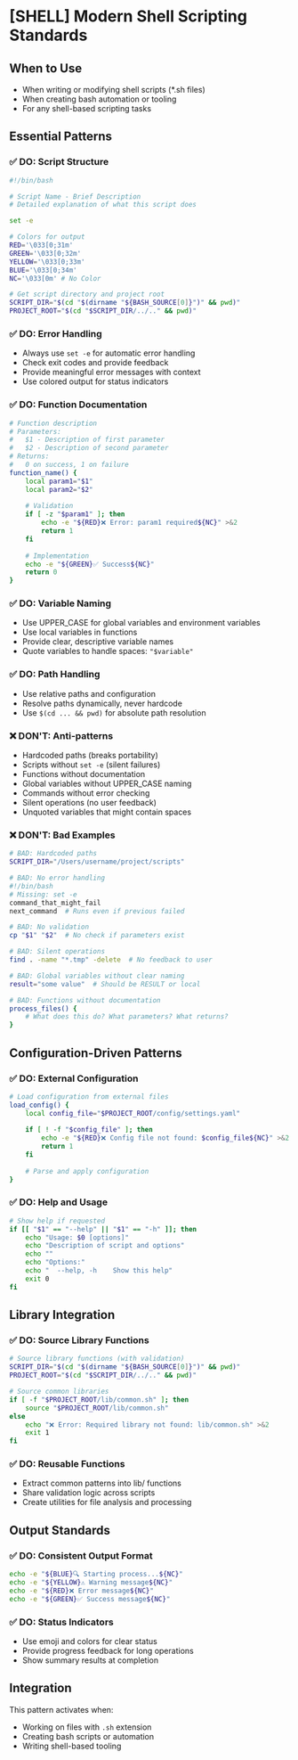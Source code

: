 # [SHELL] Modern Shell Scripting Standards

## When to Use
- When writing or modifying shell scripts (*.sh files)
- When creating bash automation or tooling
- For any shell-based scripting tasks

## Essential Patterns

### ✅ DO: Script Structure
```bash
#!/bin/bash

# Script Name - Brief Description
# Detailed explanation of what this script does

set -e

# Colors for output
RED='\033[0;31m'
GREEN='\033[0;32m'
YELLOW='\033[0;33m'
BLUE='\033[0;34m'
NC='\033[0m' # No Color

# Get script directory and project root
SCRIPT_DIR="$(cd "$(dirname "${BASH_SOURCE[0]}")" && pwd)"
PROJECT_ROOT="$(cd "$SCRIPT_DIR/../.." && pwd)"
```

### ✅ DO: Error Handling
- Always use `set -e` for automatic error handling
- Check exit codes and provide feedback
- Provide meaningful error messages with context
- Use colored output for status indicators

### ✅ DO: Function Documentation
```bash
# Function description
# Parameters:
#   $1 - Description of first parameter
#   $2 - Description of second parameter  
# Returns:
#   0 on success, 1 on failure
function_name() {
    local param1="$1"
    local param2="$2"
    
    # Validation
    if [ -z "$param1" ]; then
        echo -e "${RED}❌ Error: param1 required${NC}" >&2
        return 1
    fi
    
    # Implementation
    echo -e "${GREEN}✅ Success${NC}"
    return 0
}
```

### ✅ DO: Variable Naming
- Use UPPER_CASE for global variables and environment variables
- Use local variables in functions
- Provide clear, descriptive variable names
- Quote variables to handle spaces: `"$variable"`

### ✅ DO: Path Handling
- Use relative paths and configuration
- Resolve paths dynamically, never hardcode
- Use `$(cd ... && pwd)` for absolute path resolution

### ❌ DON'T: Anti-patterns
- Hardcoded paths (breaks portability)
- Scripts without `set -e` (silent failures)
- Functions without documentation
- Global variables without UPPER_CASE naming
- Commands without error checking
- Silent operations (no user feedback)
- Unquoted variables that might contain spaces

### ❌ DON'T: Bad Examples
```bash
# BAD: Hardcoded paths
SCRIPT_DIR="/Users/username/project/scripts"

# BAD: No error handling
#!/bin/bash
# Missing: set -e
command_that_might_fail
next_command  # Runs even if previous failed

# BAD: No validation
cp "$1" "$2"  # No check if parameters exist

# BAD: Silent operations
find . -name "*.tmp" -delete  # No feedback to user

# BAD: Global variables without clear naming
result="some value"  # Should be RESULT or local

# BAD: Functions without documentation
process_files() {
    # What does this do? What parameters? What returns?
}
```

## Configuration-Driven Patterns

### ✅ DO: External Configuration
```bash
# Load configuration from external files
load_config() {
    local config_file="$PROJECT_ROOT/config/settings.yaml"
    
    if [ ! -f "$config_file" ]; then
        echo -e "${RED}❌ Config file not found: $config_file${NC}" >&2
        return 1
    fi
    
    # Parse and apply configuration
}
```

### ✅ DO: Help and Usage
```bash
# Show help if requested
if [[ "$1" == "--help" || "$1" == "-h" ]]; then
    echo "Usage: $0 [options]"
    echo "Description of script and options"
    echo ""
    echo "Options:"
    echo "  --help, -h    Show this help"
    exit 0
fi
```

## Library Integration

### ✅ DO: Source Library Functions
```bash
# Source library functions (with validation)
SCRIPT_DIR="$(cd "$(dirname "${BASH_SOURCE[0]}")" && pwd)"
PROJECT_ROOT="$(cd "$SCRIPT_DIR/../.." && pwd)"

# Source common libraries
if [ -f "$PROJECT_ROOT/lib/common.sh" ]; then
    source "$PROJECT_ROOT/lib/common.sh"
else
    echo "❌ Error: Required library not found: lib/common.sh" >&2
    exit 1
fi
```

### ✅ DO: Reusable Functions
- Extract common patterns into lib/ functions
- Share validation logic across scripts
- Create utilities for file analysis and processing

## Output Standards

### ✅ DO: Consistent Output Format
```bash
echo -e "${BLUE}🔍 Starting process...${NC}"
echo -e "${YELLOW}⚠️ Warning message${NC}"
echo -e "${RED}❌ Error message${NC}"
echo -e "${GREEN}✅ Success message${NC}"
```

### ✅ DO: Status Indicators
- Use emoji and colors for clear status
- Provide progress feedback for long operations
- Show summary results at completion

## Integration
This pattern activates when:
- Working on files with `.sh` extension
- Creating bash scripts or automation
- Writing shell-based tooling